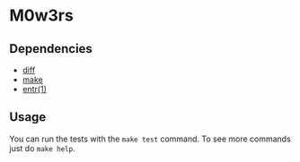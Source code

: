 M0w3rs
======

Dependencies
------------

* [diff](https://web.cs.dal.ca/~johnston/unix/diff.html)
* [make](https://www.gnu.org/software/make/manual/make.html)
* [entr(1)](http://entrproject.org/)

Usage
-----

You can run the tests with the `make test` command.
To see more commands just do `make help`.
